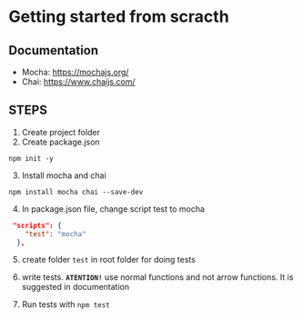 # Getting started from scracth

## Documentation

- Mocha: https://mochajs.org/
- Chai: https://www.chaijs.com/

## STEPS

1. Create project folder
2. Create package.json

```shell
npm init -y
```

3. Install mocha and chai

```shell
npm install mocha chai --save-dev
```

4. In package.json file, change script test to mocha

```json
 "scripts": {
    "test": "mocha"
  },
```

5. create folder `test` in root folder for doing tests

6. write tests. **`ATENTION!`** use normal functions and not arrow functions. It is suggested in documentation

7. Run tests with `npm test`
